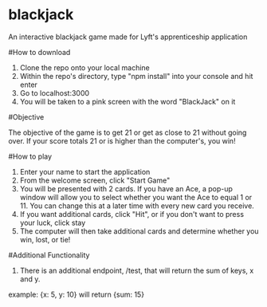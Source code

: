 # blackjack
An interactive blackjack game made for Lyft's apprenticeship application

#How to download

1. Clone the repo onto your local machine
2. Within the repo's directory, type "npm install" into your console and hit enter
3. Go to localhost:3000
4. You will be taken to a pink screen with the word "BlackJack" on it

#Objective

The objective of the game is to get 21 or get as close to 21 without going over. If your score totals 21 or is higher than the computer's,
you win!

#How to play

1. Enter your name to start the application 
2. From the welcome screen, click "Start Game"
3. You will be presented with 2 cards. If you have an Ace, a pop-up window will allow you to select whether you want the Ace to
equal 1 or 11. You can change this at a later time with every new card you receive. 
4. If you want additional cards, click "Hit", or if you don't want to press your luck, click stay
5. The computer will then take additional cards and determine whether you win, lost, or tie! 

#Additional Functionality

1. There is an additional endpoint, /test, that will return the sum of keys, x and y. 

example:
  {x: 5, y: 10} will return {sum: 15}

